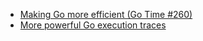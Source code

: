 - [Making Go more efficient (Go Time #260)](https://changelog.com/gotime/260)
- [More powerful Go execution traces](https://tip.golang.org/blog/execution-traces-2024)